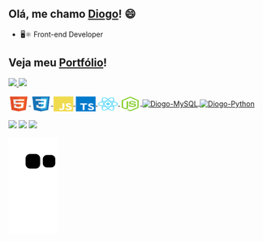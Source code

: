 ## Olá, me chamo <a href="https://diogofrr.vercel.app/" target="_blank">Diogo</a>! 😄

- 🖥⚛ Front-end Developer

## Veja meu <a href="https://diogofrr.vercel.app/" target="_blank">Portfólio</a>!

<a href="https://github.com/diogofrr">
  <picture>
    <source srcset="https://github-readme-stats-diogofrr.vercel.app/api?username=diogofrr&show_icons=true&theme=radical" media="(prefers-color-scheme: dark)" />
    <source srcset="https://github-readme-stats-diogofrr.vercel.app/api?username=diogofrr&show_icons=true&theme=light" media="(prefers-color-scheme: light), (prefers-color-scheme: no-preference)" />
    <img height="200em" src="https://github-readme-stats-diogofrr.vercel.app/api?username=diogofrr&show_icons=true" />
  </picture>
  
  <picture>
    <source srcset="https://github-readme-stats-diogofrr.vercel.app/api/top-langs/?username=diogofrr&theme=radical" media="(prefers-color-scheme: dark)" />
    <source srcset="https://github-readme-stats-diogofrr.vercel.app/api/top-langs/?username=diogofrr" media="(prefers-color-scheme: light), (prefers-color-scheme: no-preference)" />
    <img height="200em" src="https://github-readme-stats-diogofrr.vercel.app/api/top-langs/?username=diogofrr" />
  </picture>
</div>
<div style="display: inline_block">
  <br>
  <img align="center" alt="Diogo-HTML" height="30" width="40" src="https://raw.githubusercontent.com/devicons/devicon/master/icons/html5/html5-original.svg" />
  <img align="center" alt="Diogo-CSS" height="30" width="40" src="https://raw.githubusercontent.com/devicons/devicon/master/icons/css3/css3-original.svg" />
  <img align="center" alt="Diogo-Js" height="30" width="40" src="https://raw.githubusercontent.com/devicons/devicon/master/icons/javascript/javascript-plain.svg" />
  <img align="center" alt="Diogo-Js" height="30" width="40" src="https://raw.githubusercontent.com/devicons/devicon/master/icons/typescript/typescript-plain.svg" />
  <img align="center" alt="Diogo-React" height="30" width="40" src="https://raw.githubusercontent.com/devicons/devicon/master/icons/react/react-original.svg" />
  <img align="center" alt="Diogo-Python" height="30" width="40" src="https://raw.githubusercontent.com/devicons/devicon/master/icons/nodejs/nodejs-original.svg" />
  <img align="center" alt="Diogo-MySQL" height="30" width="40" src="https://cdn.jsdelivr.net/gh/devicons/devicon/icons/mysql/mysql-original.svg" />
  <img align="center" alt="Diogo-Python" height="30" width="40" src="https://cdn.jsdelivr.net/gh/devicons/devicon/icons/python/python-original.svg" />
</div>
<br>
<div> 
  <a href="https://wa.me/5531971890386" target="_blank"><img src="https://img.shields.io/badge/WhatsApp-25D366?style=for-the-badge&logo=whatsapp&logoColor=white" target="_blank" /></a>
 <a href="https://www.linkedin.com/in/diogo-ferreira-0513ba223/" target="_blank"><img src="https://img.shields.io/badge/-LinkedIn-%230077B5?style=for-the-badge&logo=linkedin&logoColor=white" target="_blank" /></a> 
  <a href = "mailto:diogofrr@gmail.com"><img src="https://img.shields.io/badge/Gmail-D14836?style=for-the-badge&logo=gmail&logoColor=white" target="_blank" /></a>
</div>

![Snake animation](https://github.com/diogofrr/diogofrr/blob/output/github-contribution-grid-snake.svg)
